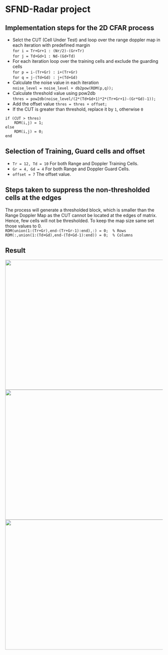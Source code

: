 # SFND-Radar project

## Implementation steps for the 2D CFAR process
* Selct the CUT (Cell Under Test) and loop over the range doppler map in each iteration with predefined margin <br>
`for i = Tr+Gr+1 : (Nr/2)-(Gr+Tr)`<br>
`for j = Td+Gd+1 : Nd-(Gd+Td)`
* For each iteration loop over the training cells and exclude the guarding cells <br>
`for p = i-(Tr+Gr) : i+(Tr+Gr)`<br>
`for q = j-(Td+Gd) : j+(Td+Gd)`
* Calculate the noise value in each iteration <br>
`noise_level = noise_level + db2pow(RDM(p,q));`
* Calculate threshold value using pow2db<br>
`thres = pow2db(noise_level/(2*(Td+Gd+1)*2*(Tr+Gr+1)-(Gr*Gd)-1));`
* Add the offset value
`thres = thres + offset;`
* If the CUT is greater than threshold, replace it by `1`, otherwise `0` <br>
```
if (CUT > thres)
	RDM(i,j) = 1;
else
	RDM(i,j) = 0;
end
```
## Selection of Training, Guard cells and offset
* `Tr = 12, Td = 10` For both Range and Doppler Training Cells.
* `Gr = 4, Gd = 4` For both Range and Doppler Guard Cells.
* `offset = 7` The offset value.

## Steps taken to suppress the non-thresholded cells at the edges
The process will generate a thresholded block, which is smaller than the Range Doppler Map as the CUT cannot be located at the edges of matrix. Hence, few cells will not be thresholded. To keep the map size same set those values to 0. <br>
`RDM(union(1:(Tr+Gr),end-(Tr+Gr-1):end),:) = 0;  % Rows`<br>
`RDM(:,union(1:(Td+Gd),end-(Td+Gd-1):end)) = 0;  % Columns`

## Result
<img src="Results/FFT" width="779" height="414"/>
<img src="Results/CFAR" width="779" height="414"/>
<img src="Results/RangeDoppler" width="779" height="414"/>
